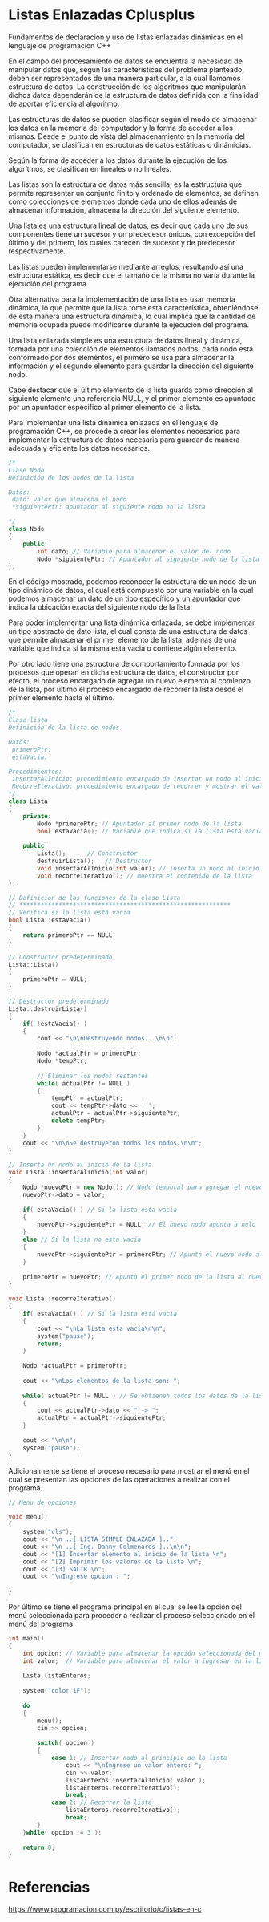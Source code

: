 # Listas Enlazadas Cplusplus

Fundamentos de declaracion y uso de listas enlazadas dinámicas en el lenguaje de programacion C++

En el campo del procesamiento de datos se encuentra la necesidad de manipular datos que, según las caracteristicas del problema planteado, deben ser representados de una manera particular, a la cual llamamos estructura de datos. La construcción de los algoritmos que manipularán dichos datos dependerán de la estructura de datos definida con la finalidad de aportar eficiencia al algoritmo.

Las estructuras de datos se pueden clasificar según el modo de almacenar los datos en la memoria del computador y la forma de acceder a los mismos. Desde el punto de vista del almacenamiento en la memoria del computador, se clasifican en estructuras de datos estáticas o dinámicias.

Según la forma de acceder a los datos durante la ejecución de los algorítmos, se clasifican en lineales o no lineales.

Las listas son la estructura de datos más sencilla, es la esttructura que permite representar un conjunto finito y ordenado de elementos, se definen como colecciones de elementos donde cada uno de ellos además de almacenar información, almacena la dirección del siguiente elemento.

Una lista es una estructura lineal de datos, es decir que cada uno de sus componentes tiene un sucesor y un predecesor únicos, con excepción del último y del primero, los cuales carecen de sucesor y de predecesor respectivamente.

Las listas pueden implementarse mediante arreglos, resultando así una estructura estática, es decir que el tamaño de la misma no varía durante la ejecución del programa.

Otra alternativa para la implementación de una lista es usar memoria dinámica, lo que permite que la lista tome esta característica, obteniéndose de esta manera una estructura dinámica, lo cual implica que la cantidad de memoria ocupada puede modificarse durante la ejecución del programa.

Una lista enlazada simple es una estructura de datos lineal y dinámica, formada por una colección de elementos llamados nodos, cada nodo está conformado por dos elementos, el primero se usa para almacenar la información y el segundo elemento para guardar la dirección del siguiente nodo.

Cabe destacar que el último elemento de la lista guarda como dirección al siguiente elemento una referencia NULL, y el primer elemento es apuntado por un apuntador especifico al primer elemento de la lista.

Para implementar una lista dinámica enlazada en el lenguaje de programación C++, se procede a crear los elementos necesarios para implementar la estructura de datos necesaria para guardar de manera adecuada y eficiente los datos necesarios.

~~~c++
/*
Clase Nodo
Definición de los nodos de la lista

Datos:
 dato: valor que almacena el nodo
 *siguientePtr: apuntador al siguiente nodo en la lista

*/
class Nodo
{
	public:
		int dato; // Variable para almacenar el valor del nodo
		Nodo *siguientePtr; // Apuntador al siguiente nodo de la lista
};
~~~

En el código mostrado, podemos reconocer la estructura de un nodo de un tipo dinámico de datos, el cual está compuesto por una variable en la cual podemos almacenar un dato de un 
tipo específico y un apuntador que indica la ubicación exacta del siguiente nodo de la lista.

Para poder implementar una lista dinámica enlazada, se debe implementar un tipo abstracto de dato lista, el cual consta de una estructura de datos que permite almacenar el primer elemento
de la lista, ademas de una variable que indica si la misma esta vacia o contiene algún elemento.

Por otro lado tiene una estructura de comportamiento fomrada por los procesos que operan en dicha estructura de datos, el constructor por efecto, el proceso encargado de agregar 
un nuevo elemento al comienzo de la lista, por último el proceso encargado de recorrer la lista desde el primer elemento hasta el último.

~~~c++
/*
Clase lista
Definición de la lista de nodos

Datos:
 primeroPtr:
 estaVacia:

Procedimientos:
 insertarAlInicio: procedimiento encargado de insertar un nodo al inicio de la lista
 RecorreIterativo: procedimiento encargado de recorrer y mostrar el valor de cada nodo de la lista
*/
class Lista
{
	private:
		Nodo *primeroPtr; // Apuntador al primer nodo de la lista
		bool estaVacia(); // Variable que indica si la lista está vacia
		
	public:
		Lista();      // Constructor
		destruirLista();   // Destructor
		void insertarAlInicio(int valor); // inserta un nodo al inicio de la lista
		void recorreIterativo(); // muestra el contenido de la lista
};
~~~

~~~c++
// Definicion de las funciones de la clase Lista
// ***********************************************************
// Verifica si la lista está vacia
bool Lista::estaVacia()
{
	return primeroPtr == NULL;
}

// Constructor predeterminado
Lista::Lista()
{
	primeroPtr = NULL;
}

// Destructor predeterminado
Lista::destruirLista()
{
	if( !estaVacia() )
	{
		cout << "\n\nDestruyendo nodos...\n\n";
		
		Nodo *actualPtr = primeroPtr;
		Nodo *tempPtr;
		
		// Eliminar los nodos restantes
		while( actualPtr != NULL )
		{
			tempPtr = actualPtr;
			cout << tempPtr->dato << ' ';
			actualPtr = actualPtr->siguientePtr;
			delete tempPtr;
		}
	}
	cout << "\n\nSe destruyeron todos los nodos.\n\n";
}

// Inserta un nodo al inicio de la lista
void Lista::insertarAlInicio(int valor)
{
	Nodo *nuevoPtr = new Nodo(); // Nodo temporal para agregar el nuevo nodo
	nuevoPtr->dato = valor;
	
	if( estaVacia() ) // Si la lista esta vacia
	{
		nuevoPtr->siguientePtr = NULL; // El nuevo nodo apunta a nulo
	}
	else // Si la lista no esta vacia
	{
		nuevoPtr->siguientePtr = primeroPtr; // Apunta el nuevo nodo al nodo que era el primero
	}
	
	primeroPtr = nuevoPtr; // Apunto el primer nodo de la lista al nuevo nodo
}

void Lista::recorreIterativo()
{
	if( estaVacia() ) // Si la lista está vacia
	{
		cout << "\nLa lista esta vacia\n\n";
		system("pause");
		return;
	}
	
	Nodo *actualPtr = primeroPtr;
	
	cout << "\nLos elementos de la lista son: ";
	
	while( actualPtr != NULL ) // Se obtienen todos los datos de la lista
	{
		cout << actualPtr->dato << " -> ";
		actualPtr = actualPtr->siguientePtr;
	}
	
	cout << "\n\n";
	system("pause");
}
~~~
Adicionalmente se tiene el proceso necesario para mostrar el menú en el cual se presentan las opciones de las operaciones a realizar con el programa.

~~~c++
// Menu de opciones

void menu()
{
	system("cls");
	cout << "\n ..[ LISTA SIMPLE ENLAZADA ]..";
	cout << "\n ..[ Ing. Danny Colmenares ]..\n\n";
	cout << "[1] Insertar elemento al inicio de la lista \n";
	cout << "[2] Imprimir los valores de la lista \n";
	cout << "[3] SALIR \n";
	cout << "\nIngrese opcion : ";
	
}
~~~

Por último se tiene el programa principal en el cual se lee la opción del menú seleccionada para proceder a realizar el proceso seleccionado en el menú del programa

~~~c++
int main()
{
	int opcion; // Variable para almacenar la opción seleccionada del menú
	int valor;  // Variable para almacenar el valor a ingresar en la lista
	
	Lista listaEnteros;
	
	system("color 1F");
	
	do
	{
		menu();
		cin >> opcion;
		
		switch( opcion )
		{
			case 1: // Insertar nodo al principio de la lista
				cout << "\nIngrese un valor entero: ";
				cin >> valor;
				listaEnteros.insertarAlInicio( valor );
				listaEnteros.recorreIterativo();
				break;
			case 2: // Recorrer la lista
				listaEnteros.recorreIterativo();
				break;
		}
	}while( opcion != 3 );
	
	return 0;
}
~~~

# Referencias

https://www.programacion.com.py/escritorio/c/listas-en-c
